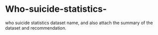 # Who-suicide-statistics-
who suicide statistics dataset name, and also attach the summary of the dataset and recommendation.
